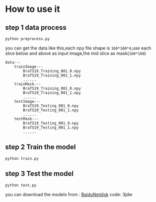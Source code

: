 
# How to use it


## step 1 data process


`python preprocess.py`

you can get the data like this,each npy file shape is  `160*160*4`,use each slice below and above as input image,the mid slice as mask(`160*160`)

```
data---
    trainImage---
        BraTS19_Training_001_0.npy
        BraTS19_Training_001_1.npy
        ......
    trainMask---
        BraTS19_Training_001_0.npy
        BraTS19_Training_001_1.npy
        ......
    testImage---
        BraTS19_Testing_001_0.npy
        BraTS19_Testing_001_1.npy
        ......
    testMask---
        BraTS19_Testing_001_0.npy
        BraTS19_Testing_001_1.npy
        ......
```

## step 2 Train the model


`python train.py`

## step 3 Test the model


`python test.py`

you can download the models from : [BaiduNetdisk](https://pan.baidu.com/s/1JtZ1r7M2SFMnSvEz9IcQIw) code: 3jdw
